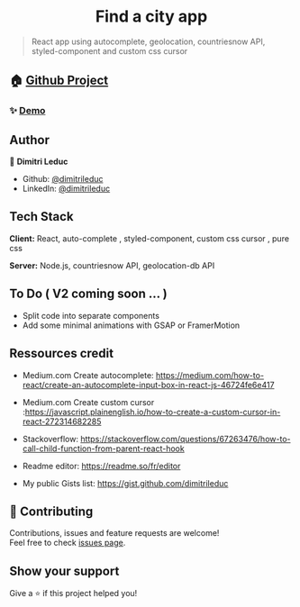 <h1 align="center">Find a city app </h1>



> React app using autocomplete, geolocation, countriesnow API, styled-component and custom css cursor

## 🏠 [Github Project](https://github.com/dimitrileduc/autocomplete-cityesApi-CustomCursor)

### ✨ [Demo](https://codesandbox.io/s/github/dimitrileduc/autocomplete-cityesApi-CustomCursor?file=/src/App.js)



## Author

👤 **Dimitri Leduc**

* Github: [@dimitrileduc](https://github.com/dimitrileduc)
* LinkedIn: [@dimitrileduc](https://linkedin.com/in/dimitrileduc)


## Tech Stack

**Client:** React, auto-complete , styled-component, custom css cursor , pure css

**Server:** Node.js, countriesnow API, geolocation-db API 

## To Do ( V2 coming soon ... )

* Split code into separate components
* Add some minimal animations with GSAP or FramerMotion


## Ressources credit 

* Medium.com Create autocomplete: https://medium.com/how-to-react/create-an-autocomplete-input-box-in-react-js-46724fe6e417

* Medium.com Create custom cursor :https://javascript.plainenglish.io/how-to-create-a-custom-cursor-in-react-272314682285

* Stackoverflow: https://stackoverflow.com/questions/67263476/how-to-call-child-function-from-parent-react-hook

* Readme editor: https://readme.so/fr/editor
* My public Gists list: https://gist.github.com/dimitrileduc



## 🤝 Contributing

Contributions, issues and feature requests are welcome!<br />Feel free to check [issues page](https://github.com/becodeorg/hamilton-6-react-intro-dimitrileduc/issues). 

## Show your support

Give a ⭐️ if this project helped you!


